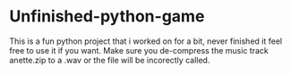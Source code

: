 # Unfinished-python-game
This is a fun python project that i worked on for a bit, never finished it feel free to use it if you want.
Make sure you de-compress the music track anette.zip to a .wav or the file will be incorectly called.
